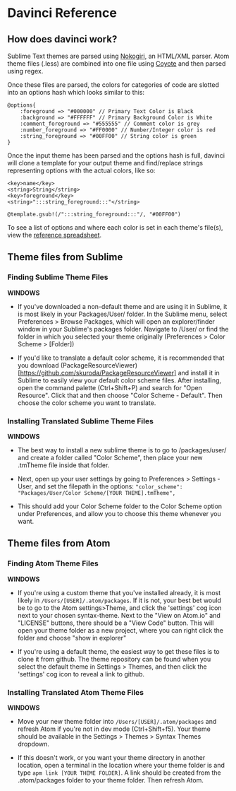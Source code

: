 # Davinci Reference

## How does davinci work?

Sublime Text themes are parsed using [Nokogiri](https://github.com/sparklemotion/nokogiri), an HTML/XML parser. 
Atom theme files (.less) are combined into one file using [Coyote](https://github.com/xorcery/coyote) and then parsed using regex.

Once these files are parsed, the colors for categories of code are slotted into an options hash which looks similar to this: 

    @options{
        :foreground => "#000000" // Primary Text Color is Black
        :background => "#FFFFFF" // Primary Background Color is White
        :comment_foreground => "#555555" // Comment color is grey
        :number_foreground => "#FF0000" // Number/Integer color is red
        :string_foreground => "#00FF00" // String color is green
    }
    
Once the input theme has been parsed and the options hash is full, davinci will clone a template for your output theme and find/replace strings representing options with the actual colors, like so: 

    <key>name</key>
	<string>String</string>
	<key>foreground</key>
	<string>":::string_foreground:::"</string>
	
    @template.gsub!(/":::string_foreground:::"/, "#00FF00")

To see a list of options and where each color is set in each theme's file(s), view the [reference spreadsheet](https://docs.google.com/spreadsheets/d/1DqhOP7L2ApQSOU6tKnh1Bx-92pzY7-BJK2Yccf6wr-c/edit?usp=sharing). 

## Theme files from Sublime

### Finding Sublime Theme Files

__WINDOWS__

* If you've downloaded a non-default theme and are using it in Sublime, it is most likely in your Packages/User/ folder. In the Sublime menu, select Preferences > Browse Packages, which will open an explorer/finder window in your Sublime's packages folder. Navigate to /User/ or find the folder in which you selected your theme originally (Preferences > Color Scheme > [Folder])

* If you'd like to translate a default color scheme, it is recommended that you download (PackageResourceViewer)[https://github.com/skuroda/PackageResourceViewer] and install it in Sublime to easily view your default color scheme files. After installing, open the command palette (Ctrl+Shift+P) and search for "Open Resource". Click that and then choose "Color Scheme - Default". Then choose the color scheme you want to translate.

### Installing Translated Sublime Theme Files

__WINDOWS__

* The best way to install a new sublime theme is to go to /packages/user/ and create a folder called "Color Scheme", then place your new .tmTheme file inside that folder. 

* Next, open up your user settings by going to Preferences > Settings - User, and set the filepath in the options: `"color_scheme": "Packages/User/Color Scheme/[YOUR THEME].tmTheme",`

* This should add your Color Scheme folder to the Color Scheme option under Preferences, and allow you to choose this theme whenever you want. 

## Theme files from Atom

### Finding Atom Theme Files

__WINDOWS__

* If you're using a custom theme that you've installed already, it is most likely in `/Users/[USER]/.atom/packages`. If it is not, your best bet would be to go to the Atom settings>Theme, and click the 'settings' cog icon next to your chosen syntax-theme. Next to the "View on Atom.io" and "LICENSE" buttons, there should be a "View Code" button. This will open your theme folder as a new project, where you can right click the folder and choose "show in explorer"

* If you're using a default theme, the easiest way to get these files is to clone it from github. The theme repository can be found when you select the default theme in Settings > Themes, and then click the 'settings' cog icon to reveal a link to github.

### Installing Translated Atom Theme Files

__WINDOWS__

* Move your new theme folder into `/Users/[USER]/.atom/packages` and refresh Atom if you're not in dev mode (Ctrl+Shift+f5). Your theme should be available in the Settings > Themes > Syntax Themes dropdown. 

* If this doesn't work, or you want your theme directory in another location, open a terminal in the location where your theme folder is and type `apm link [YOUR THEME FOLDER]`. A link should be created from the .atom/packages folder to your theme folder. Then refresh Atom.  